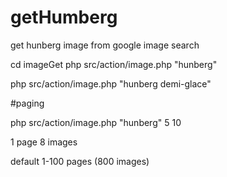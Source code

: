 getHumberg
==========

get hunberg image from google image search 


cd imageGet
php src/action/image.php "hunberg"

php src/action/image.php "hunberg demi-glace"


#paging

php src/action/image.php "hunberg" 5 10

1 page 8 images

default 1-100 pages (800 images)
 


